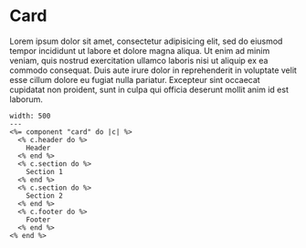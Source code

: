# Card

Lorem ipsum dolor sit amet, consectetur adipisicing elit, sed do eiusmod tempor incididunt ut labore et dolore magna aliqua. Ut enim ad minim veniam, quis nostrud exercitation ullamco laboris nisi ut aliquip ex ea commodo consequat. Duis aute irure dolor in reprehenderit in voluptate velit esse cillum dolore eu fugiat nulla pariatur. Excepteur sint occaecat cupidatat non proident, sunt in culpa qui officia deserunt mollit anim id est laborum.

```example
width: 500
---
<%= component "card" do |c| %>
  <% c.header do %>
    Header
  <% end %>
  <% c.section do %>
    Section 1
  <% end %>
  <% c.section do %>
    Section 2
  <% end %>
  <% c.footer do %>
    Footer
  <% end %>
<% end %>
```
